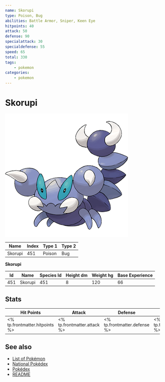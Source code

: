 ```yaml
---
name: Skorupi
type: Poison, Bug
abilities: Battle Armor, Sniper, Keen Eye
hitpoints: 40
attack: 50
defense: 90
specialattack: 30
specialdefense: 55
speed: 65
total: 330
tags:
    - pokemon
categories:
    - pokemon
---
```


# Skorupi


![Skorupi](images/451.png)

| **Name** | **Index** | **Type 1** | **Type 2** |
|----|----|----|----|
| Skorupi | 451 | Poison | Bug  |

**Skorupi** 




| **Id** | **Name** | **Species Id** | **Height dm** | **Weight hg** | **Base Experience** |
|--------|----------|----------------|------------|------------|---------------------|
| 451 | Skorupi | 451 | 8 | 120 | 66 |



## Stats

| **Hit Points** | **Attack** | **Defense** | **Special Attack** | **Special Defense** | **Speed** | **Total** |
|----------------|------------|-------------|--------------------|---------------------|-----------|-----------|
| <% tp.frontmatter.hitpoints %> | <% tp.frontmatter.attack %> | <% tp.frontmatter.defense %> | <% tp.frontmatter.specialattack %> | <% tp.frontmatter.specialdefense %> | <% tp.frontmatter.speed %> | <% tp.frontmatter.total %> |

## See also

- [List of Pokémon](../pokemon.md)
- [National Pokédex](../national_pokedex.md)
- [Pokédex](../pokedex.md)
- [README](../README.md)

